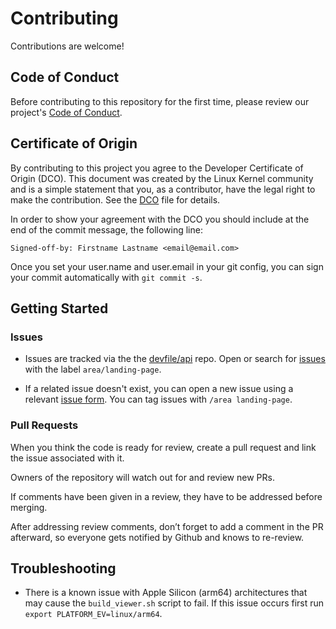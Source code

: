 # Contributing

Contributions are welcome!

## Code of Conduct

Before contributing to this repository for the first time, please review our project's [Code of Conduct](https://github.com/devfile/api/blob/main/CODE_OF_CONDUCT.md).

## Certificate of Origin

By contributing to this project you agree to the Developer Certificate of
Origin (DCO). This document was created by the Linux Kernel community and is a
simple statement that you, as a contributor, have the legal right to make the
contribution. See the [DCO](DCO) file for details.

In order to show your agreement with the DCO you should include at the end of the commit message,
the following line:

```console
Signed-off-by: Firstname Lastname <email@email.com>
```

Once you set your user.name and user.email in your git config, you can sign your commit automatically with `git commit -s`.

## Getting Started

### Issues

- Issues are tracked via the the [devfile/api](https://github.com/devfile/api) repo. Open or search for [issues](https://github.com/devfile/api/issues) with the label `area/landing-page`.

- If a related issue doesn't exist, you can open a new issue using a relevant [issue form](https://github.com/devfile/api/issues/new/choose). You can tag issues with `/area landing-page`.

### Pull Requests

When you think the code is ready for review, create a pull request and link the issue associated with it.

Owners of the repository will watch out for and review new PRs.

If comments have been given in a review, they have to be addressed before merging.

After addressing review comments, don’t forget to add a comment in the PR afterward, so everyone gets notified by Github and knows to re-review.

## Troubleshooting

- There is a known issue with Apple Silicon (arm64) architectures that may cause the `build_viewer.sh` script to fail. If this issue occurs first run `export PLATFORM_EV=linux/arm64`.